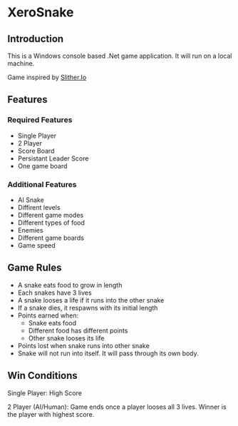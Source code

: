 # XeroSnake

## Introduction

This is a Windows console based .Net game application. It will run on a local machine.

Game inspired by [Slither.Io](www.slither.io)

## Features
### Required Features

* Single Player
* 2 Player
* Score Board
* Persistant Leader Score
* One game board

### Additional Features

* AI Snake
* Diffirent levels
* Different game modes
* Different types of food 
* Enemies
* Different game boards
* Game speed

## Game Rules

* A snake eats food to grow in length
* Each snakes have 3 lives
* A snake looses a life if it runs into the other snake
* If a snake dies, it respawns with its initial length
* Points earned when:
  * Snake eats food
  * Different food has different points
  * Other snake looses its life
* Points lost when snake runs into other snake 
* Snake will not run into itself. It will pass through its own body.

## Win Conditions

Single Player: High Score

2 Player (AI/Human): Game ends once a player looses all 3 lives. Winner is the player with highest score.
